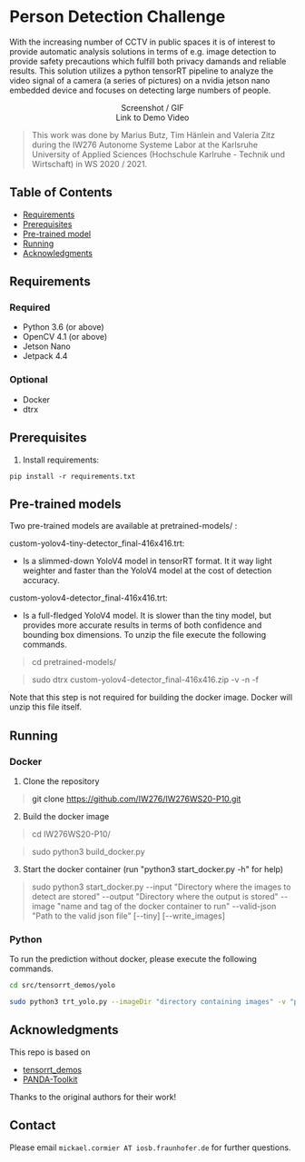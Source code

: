 # Person Detection Challenge

With the increasing number of CCTV in public spaces it is of interest to provide automatic analysis solutions in terms of e.g. image detection to provide safety precautions which fulfill both privacy damands and reliable results.
This solution utilizes a python tensorRT pipeline to analyze the video signal of a camera (a series of pictures) on a nvidia jetson nano embedded device and focuses on detecting large numbers of people.

<p align="center">
  Screenshot / GIF <br />
  Link to Demo Video
</p>

> This work was done by Marius Butz, Tim Hänlein and Valeria Zitz during the IW276 Autonome Systeme Labor at the Karlsruhe University of Applied Sciences (Hochschule Karlruhe - Technik und Wirtschaft) in WS 2020 / 2021. 

## Table of Contents

* [Requirements](#requirements)
* [Prerequisites](#prerequisites)
* [Pre-trained model](#pre-trained-models)
* [Running](#running)
* [Acknowledgments](#acknowledgments)

## Requirements
### Required
* Python 3.6 (or above)
* OpenCV 4.1 (or above)
* Jetson Nano
* Jetpack 4.4
### Optional
* Docker
* dtrx

## Prerequisites
1. Install requirements:
```
pip install -r requirements.txt
```

## Pre-trained models <a name="pre-trained-models"/>

Two pre-trained models are available at pretrained-models/ :

custom-yolov4-tiny-detector_final-416x416.trt:
* Is a slimmed-down YoloV4 model in tensorRT format. It it way light weighter and faster than the YoloV4 model at the cost of detection accuracy.

custom-yolov4-detector_final-416x416.trt:
* Is a full-fledged YoloV4 model. It is slower than the tiny model, but provides more accurate results in terms of both confidence and bounding box dimensions.
To unzip the file execute the following commands.
> cd pretrained-models/

> sudo dtrx custom-yolov4-detector_final-416x416.zip -v -n -f

Note that this step is not required for building the docker image. Docker will unzip this file itself.

## Running
### Docker
1. Clone the repository
> git clone https://github.com/IW276/IW276WS20-P10.git
2. Build the docker image
> cd IW276WS20-P10/

> sudo python3 build_docker.py
3. Start the docker container (run "python3 start_docker.py -h" for help)
> sudo python3 start_docker.py --input "Directory where the images to detect are stored" --output "Directory where the output is stored" --image "name and tag of the docker container to run" --valid-json "Path to the valid json file" [--tiny] [--write_images]
### Python
To run the prediction without docker, please execute the following commands.
```bash
cd src/tensorrt_demos/yolo
```
```bash
sudo python3 trt_yolo.py --imageDir "directory containing images" -v "path to ground truth coco json" -m "path to tensorrt model" [--write_images] [--image_output "directory where the images with bounding boxes should be stored (only when --write_images is enabled)" Default: "/home/out/images"] [--result_json "path to the json, which contains all detected annotations" Default: "/home/out/result.json"] [--confidence_threshhold Default: 0.3] [--activate_display]
```


## Acknowledgments

This repo is based on
  - [tensorrt_demos](https://github.com/jkjung-avt/tensorrt_demos)
  - [PANDA-Toolkit](https://github.com/GigaVision/PANDA-Toolkit)

Thanks to the original authors for their work!

## Contact
Please email `mickael.cormier AT iosb.fraunhofer.de` for further questions.
